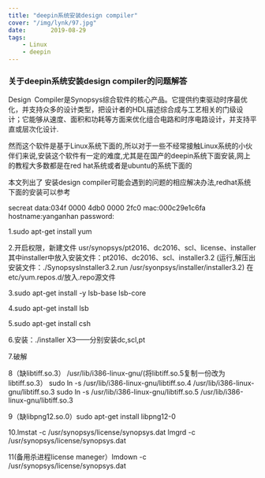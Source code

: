 ```yaml
---
title: "deepin系统安装design compiler"
cover: "/img/lynk/97.jpg"
date:       2019-08-29
tags:
	- Linux
	- deepin
---
```


### 关于deepin系统安装design compiler的问题解答
Design Compiler是Synopsys综合软件的核心产品。它提供约束驱动时序最优化，并支持众多的设计类型，把设计者的HDL描述综合成与工艺相关的门级设计；它能够从速度、面积和功耗等方面来优化组合电路和时序电路设计，并支持平直或层次化设计.

然而这个软件是基于Linux系统下面的,所以对于一些不经常接触Linux系统的小伙伴们来说,安装这个软件有一定的难度,尤其是在国产的deepin系统下面安装,网上的教程大多数都是在red hat系统或者是ubuntu的系统下面的  

本文列出了 安装design compiler可能会遇到的问题的相应解决办法,redhat系统下面的安装可以参考

secreat data:034f 0000 4db0 0000 2fc0
mac:000c29e1c6fa
hostname:yanganhan
password:

1.sudo apt-get install yum

2.开启权限，新建文件
  usr/synopsys/pt2016、dc2016、scl、license、installer
  其中installer中放入安装文件：pt2016、dc2016、scl、installer3.2
  (运行,解压出安装文件：./SynopsysInstaller3.2.run    /usr/syonpsys/installer/installer3.2)
  在etc/yum.repos.d/放入.repo源文件

3.sudo apt-get install -y lsb-base lsb-core

4.sudo apt-get install lsb

5.sudo apt-get install csh

6.安装：./installer   X3——分别安装dc,scl,pt

7.破解

8（缺libtiff.so.3）
  /usr/lib/i386-linux-gnu/(将libtiff.so.5复制一份改为libtiff.so.3）
  sudo ln -s /usr/lib/i386-linux-gnu/libtiff.so.4  /usr/lib/i386-linux-gnu/libtiff.so.3
  sudo ln -s /usr/lib/i386-linux-gnu/libtiff.so.5  /usr/lib/i386-linux-gnu/libtiff.so.3

9（缺libpng12.so.0）sudo apt-get install libpng12-0

10.lmstat -c /usr/synopsys/license/synopsys.dat
  lmgrd -c /usr/synopsys/license/synopsys.dat

11(备用杀进程license maneger）lmdown -c /usr/synopsys/license/synopsys.dat




